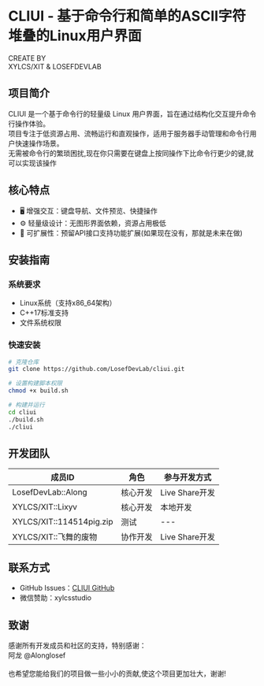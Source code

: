 # CLIUI - 基于命令行和简单的ASCII字符堆叠的Linux用户界面
CREATE BY<br>
XYLCS/XIT & LOSEFDEVLAB
## 项目简介
CLIUI 是一个基于命令行的轻量级 Linux 用户界面，旨在通过结构化交互提升命令行操作体验。<br>
项目专注于低资源占用、流畅运行和直观操作，适用于服务器手动管理和命令行用户快速操作场景。<br>
无需被命令行的繁琐困扰,现在你只需要在键盘上按同操作下比命令行更少的键,就可以实现该操作

## 核心特点
- 🖥️ 增强交互：键盘导航、文件预览、快捷操作
- ⚙️ 轻量级设计：无图形界面依赖，资源占用极低
- 🔧 可扩展性：预留API接口支持功能扩展(如果现在没有，那就是未来在做)

## 安装指南

### 系统要求
- Linux系统（支持x86_64架构）
- C++17标准支持
- 文件系统权限

### 快速安装
```bash
# 克隆仓库
git clone https://github.com/LosefDevLab/cliui.git

# 设置构建脚本权限
chmod +x build.sh

# 构建并运行
cd cliui
./build.sh
./cliui
```

## 开发团队
| 成员ID        | 角色                | 参与开发方式          |
|---------------|---------------------|-------------------|
| LosefDevLab::Along   | 核心开发            | Live Share开发    |
| XYLCS/XIT::Lixyv     | 核心开发            | 本地开发      |
| XYLCS/XIT::114514pig.zip | 测试                | ---    |
| XYLCS/XIT::飞舞的废物    | 协作开发            | Live Share开发    |


## 联系方式
- GitHub Issues：[CLIUI GitHub](https://github.com/LosefDevLab/cliui/issues)
- 微信赞助：xylcsstudio

## 致谢
感谢所有开发成员和社区的支持，特别感谢：<br>
阿龙 @Alonglosef<br>
<br>也希望您能给我们的项目做一些小小的贡献,使这个项目更加壮大，谢谢!
